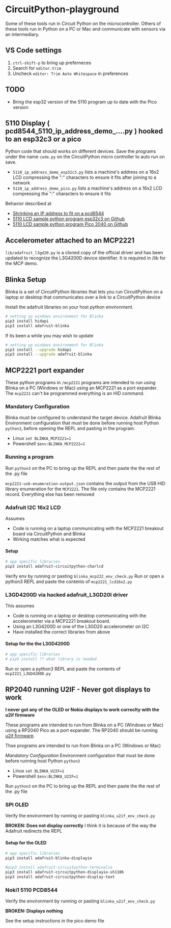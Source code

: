 # CircuitPython-playground

Some of these tools run in Circuit Python on the microcontroller.  Others of these tools run in Python on a PC or Mac and communicate with sensors via an intermediary.

## VS Code settings

1. `ctrl-shift-p` to bring up preferneces
1. Search for `editor.trim`
1. Uncheck `editor: Trim Auto Whitespace` in preferences

## TODO

* Bring the esp32 version of the 5110 program up to date with the Pico version

## 5110 Display ( pcd8544_5110_ip_address_demo_....py ) hooked to an esp32c3 or a pico

Python code that should works on different devices. Save the programs under the name `code.py` on the CircuitPython micro controller to auto run on save.

* `5110_ip_address_demo_esp32c3.py` lists a machine's address on a 16x2 LCD compressing the ":" characters to ensure it fits after joining to a network
* `5110_ip_address_demo_pico.py`    lists a machine's address on a 16x2 LCD compressing the ":" characters to ensure it fits

Behavior described at

* [Shrinking an IP address to fit on a pcd8544](https://joe.blog.freemansoft.com/2023/01/shrinking-ip-address-to-fit-on-pcd8544.html)
* [5110 LCD sample python program esp32c3 on Github](https://github.com/freemansoft/CircuitPython-playground/blob/main/pcd8544_5110_ip_address_demo_esp32c3.py)
* [5110 LCD sample python program Pico 2040 on Github](https://github.com/freemansoft/CircuitPython-playground/blob/main/pcd8544_5110_ip_address_demo_pico.py)

## Accelerometer attached to an MCP2221

`lib/adafruit_l3gd20.py` is a cloned copy of the official driver and has been updated to recognize the L3G4200D device identifier.  It is required in /lib for the MCP demo.

## Blinka Setup

Blinka is a set of CircuitPython libraries that lets you run CircuitPython on a laptop or desktop that communicates over a link to a CircuitPython device

Install the adafruit libraries on your host python environment.

```bash
# setting up windows environment for Blinka
pip3 install hidapi
pip3 install adafruit-blinka
```

If its been a while you may wish to update

```bash
# setting up windows environment for Blinka
pip3 install --upgrade hidapi
pip3 install --upgrade adafruit-blinka
```

## MCP2221 port expander

These python programs in `/mcp2221` programs are intended to run using Blinka on a PC (Windows or Mac) using an MCP2221 as a port expander.  The `mcp2221` can't be programmed everything is an HID command.

### Mandatory Configuration

Blinka must be configured to understand the target device. Adafruit Blinka Environment configuration that must be done before running host Python `python3`, before opening the REPL and pasting in the program.

* Linux `set BLINKA_MCP2221=1`
* Powershell `$env:BLINKA_MCP2221=1`

### Running a program

Run `python3` on the PC to bring up the REPL and then paste the the rest of the .py file

`mcp2221-usb-enumeration-output.json` contains the output from the USB HID library enumeration for the `MCP2221`.  The file only contains the MCP2221 record. Everything else has been removed

### Adafruit I2C 16x2 LCD

Assumes

* Code is running on a laptop communicating with the MCP2221 breakout board via CircuitPython and Blinka
* Wirking matches what is expected

#### Setup

```bash
# app specific libraries
pip3 install adafruit-circuitpython-charlcd
```

Verify env by running or pasting `blinka_mcp222_env_check.py`
Run or open a python3 REPL and paste the contents of `mcp2221_lcd16x2.py`

### L3GD4200D via hacked adafruit_L3GD20I driver

This assumes

* Code is running on a laptop or desktop communicating with the accelerometer via a MCP2221 breakout board.
* Using an L3G4200D or one of the L3GD20 accelerometer on I2C
* Have installed the correct libraries from above

#### Setup for the the L3GD4200D

```bash
# app specific libraries
# pip3 install ?? what library is needed
```

Run or open a python3 REPL and paste the contents of `mcp2221_L3GD4200D.py`

## RP2040 running U2IF - Never got displays to work

**I never got any of the OLED or Nokia displays to work correclty with the u2if firmware**

These programs are intended to run from Blinka on a PC (Windows or Mac) using a RP2040 Pico as a port expander.  The RP2040 should be running [u2if firmware](https://github.com/execuc/u2if).

Thse programs are intended to run from Blinka on a PC (Windows or Mac)

*Mandatory Configuration*
Environment configuration that must be done before running host Python `python3`

* Linux `set BLINKA_U2IF=1`
* Powershell `$env:BLINKA_U2IF=1`

Run `python3` on the PC to bring up the REPL and then paste the the rest of the .py file

### SPI OLED

Verify the environment by running or pasting `blinka_u2if_env_check.py`

**BROKEN: Does not display correctly** I think it is because of the way the Adafruit redirects the REPL

#### Setup for the OLED

```bash
# app specific libraries
pip3 install adafruit-blinka-displayio

#pip3 install adafruit-circuitpython-terminalio
pip3 install adafruit-circuitpython-displayio-sh1106
pip3 install adafruit-circuitpython-display-text
```

### Noki1 5110 PCD8544

Verify the environment by running or pasting `blinka_u2if_env_check.py`

**BROKEN: Displays nothing**

See the setup instructions in the pico demo file



